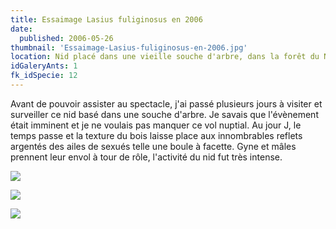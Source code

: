 ```yaml
---
title: Essaimage Lasius fuliginosus en 2006
date:
  published: 2006-05-26
thumbnail: 'Essaimage-Lasius-fuliginosus-en-2006.jpg'
location: Nid placé dans une vieille souche d'arbre, dans la forêt du Neuhof (ALSACE)
idGaleryAnts: 1
fk_idSpecie: 12
---
```


Avant de pouvoir assister au spectacle, j'ai passé plusieurs jours à visiter et surveiller ce nid basé dans une souche d'arbre. Je savais que l'évènement était imminent et je ne voulais pas manquer ce vol nuptial. Au jour J, le temps passe et la texture du bois laisse place aux innombrables reflets argentés des ailes de sexués telle une boule à facette. Gyne et mâles prennent leur envol à tour de rôle, l'activité du nid fut très intense.

![](/img/articles/essaimage-lasius-fuliginosus-2006/lasius-fuliginosus-000.jpg)

![](/img/articles/essaimage-lasius-fuliginosus-2006/lasius-fuliginosus-001.jpg)

![](/img/articles/essaimage-lasius-fuliginosus-2006/lasius-fuliginosus-002.jpg)
